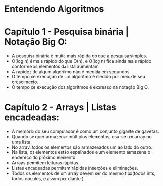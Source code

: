 # Entendendo Algoritmos
# Capítulo 1 - Pesquisa binária | Notação Big O:
- A pesquisa binária é muito mais rápida do que a pesquisa simples.
- O(log n) é mais rápido do que O(n), e O(log n) fica ainda mais rápido conforme os elementos da lista aumentam.
- A rapidez de algum algoritmo não é medida em segundos.
- O tempo de execução de um algoritmo é medido por meio de seu crescimento.
- O tempo de execução dos algoritmos é expresso na notação Big O.
# Capítulo 2 - Arrays | Listas encadeadas:
- A memória do seu computador é como um conjunto gigante de gavetas.
- Quando se quer armazenar múltiplos elementos, usa-se um array ou uma lista.
- No array, todos os elementos são armazenados um ao lado do outro.
- Na lista, os elementos estão espalhados e um elemento armazena o endereço do próximo elemento
- Arrays permitem leituras rápidas.
- Listas encadeadas permitem rápidas inserções e eliminações.
- Todos os elementos de um array devem ser do mesmo tipo(todos ints, todos doubles, e assim por diante.)
